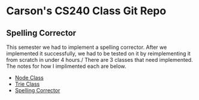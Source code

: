 # Carson's CS240 Class Git Repo
## Spelling Corrector
This semester we had to implement a spelling corrector. After we implemented it successfully, we had to be tested on it by reimplementing it from scratch in under 4 hours./
There are 3 classes that need implemented. The notes for how I implimented each are below.
- [Node Class](node.png)
- [Trie Class](trie.png)
- [Spelling Corrector](spell.png)
